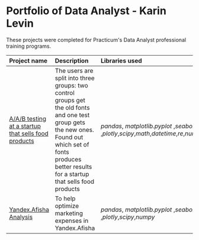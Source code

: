 # Portfolio  of Data Analyst - Karin Levin



These projects were completed for Practicum's Data Analyst   professional training programs.

| Project name | Description | Libraries used | 
| :---------------------- | :---------------------- | :---------------------- |
| [A/A/B testing at a startup that sells food products](Project_1) | The users are split into three groups: two control groups get the old fonts and one test group gets the new ones. Found out which set of fonts produces better results for a startup that sells food products| *pandas*, *matplotlib.pyplot* ,*seaborn*, ,*plotly*,*scipy*,*math*,*datetime*,*re*,*numpy*
| [Yandex.Afisha Analysis](Project_2) |To help optimize marketing expenses in Yandex.Afisha |*pandas*, *matplotlib.pyplot* ,*seaborn*, ,*plotly*,*scipy*,*numpy*|

